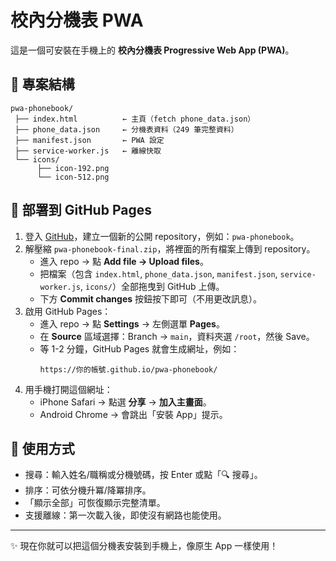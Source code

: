# 校內分機表 PWA

這是一個可安裝在手機上的 **校內分機表 Progressive Web App (PWA)**。

## 📂 專案結構
```
pwa-phonebook/
 ├── index.html          ← 主頁（fetch phone_data.json）
 ├── phone_data.json     ← 分機表資料（249 筆完整資料）
 ├── manifest.json       ← PWA 設定
 ├── service-worker.js   ← 離線快取
 └── icons/
      ├── icon-192.png
      └── icon-512.png
```

## 🚀 部署到 GitHub Pages

1. 登入 [GitHub](https://github.com)，建立一個新的公開 repository，例如：`pwa-phonebook`。
2. 解壓縮 `pwa-phonebook-final.zip`，將裡面的所有檔案上傳到 repository。
   - 進入 repo → 點 **Add file → Upload files**。
   - 把檔案（包含 `index.html`, `phone_data.json`, `manifest.json`, `service-worker.js`, `icons/`）全部拖曳到 GitHub 上傳。
   - 下方 **Commit changes** 按鈕按下即可（不用更改訊息）。
3. 啟用 GitHub Pages：
   - 進入 repo → 點 **Settings** → 左側選單 **Pages**。
   - 在 **Source** 區域選擇：Branch → `main`，資料夾選 `/root`，然後 Save。
   - 等 1-2 分鐘，GitHub Pages 就會生成網址，例如：
     ```
     https://你的帳號.github.io/pwa-phonebook/
     ```
4. 用手機打開這個網址：
   - iPhone Safari → 點選 **分享** → **加入主畫面**。
   - Android Chrome → 會跳出「安裝 App」提示。

## 📱 使用方式
- 搜尋：輸入姓名/職稱或分機號碼，按 Enter 或點「🔍 搜尋」。
- 排序：可依分機升冪/降冪排序。
- 「顯示全部」可恢復顯示完整清單。
- 支援離線：第一次載入後，即使沒有網路也能使用。

---
✨ 現在你就可以把這個分機表安裝到手機上，像原生 App 一樣使用！

